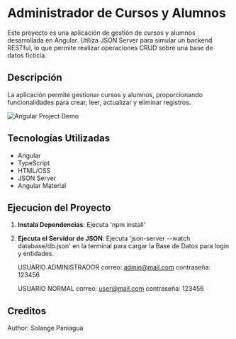 # Administrador de Cursos y Alumnos

Este proyecto es una aplicación de gestión de cursos y alumnos desarrollada en Angular. Utiliza JSON Server para simular un backend RESTful, lo que permite realizar operaciones CRUD sobre una base de datos ficticia.

## Descripción

La aplicación permite gestionar cursos y alumnos, proporcionando funcionalidades para crear, leer, actualizar y eliminar registros.

![Angular Project Demo](Assets/ABM-Demo.gif)

## Tecnologías Utilizadas

- Angular
- TypeScript
- HTML/CSS
- JSON Server
- Angular Material

## Ejecucion del Proyecto

1. **Instala Dependencias**:
   Ejecuta 'npm install'

2. **Ejecuta el Servidor de JSON**:
   Ejecuta 'json-server --watch database/db.json' en la terminal
   para cargar la Base de Datos para login y entidades.

    USUARIO ADMINISTRADOR
    correo: admin@mail.com
    contraseña: 123456

    USUARIO NORMAL
    correo: user@mail.com
    contraseña: 123456

## Creditos
Author: Solange Paniagua